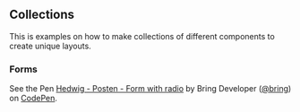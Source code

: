 ## Collections

This is examples on how to make collections of different components to create unique layouts.

### Forms


<p data-height="311" data-theme-id="light" data-slug-hash="3bd86932026c83c3ca1a7fd99b63fe22" data-default-tab="html,result" data-user="bring" data-embed-version="2" data-pen-title="Hedwig - Posten - Form with radio" data-editable="true" class="codepen">See the Pen <a href="https://codepen.io/team/bring/pen/3bd86932026c83c3ca1a7fd99b63fe22/">Hedwig - Posten - Form with radio</a> by Bring Developer (<a href="https://codepen.io/bring">@bring</a>) on <a href="https://codepen.io">CodePen</a>.</p>
<script async src="https://production-assets.codepen.io/assets/embed/ei.js"></script>
</iframe>

